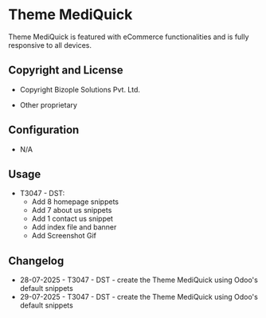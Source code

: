 Theme MediQuick
===============
Theme MediQuick is featured with eCommerce functionalities and is fully responsive to all devices.

Copyright and License
---------------------
* Copyright Bizople Solutions Pvt. Ltd.

* Other proprietary

Configuration
-------------
* N/A

Usage
-----
* T3047 - DST:
    - Add 8 homepage snippets
    - Add 7 about us snippets
    - Add 1 contact us snippet
    - Add index file and banner
    - Add Screenshot Gif

Changelog
---------
* 28-07-2025 - T3047 - DST - create the Theme MediQuick using Odoo's default snippets
* 29-07-2025 - T3047 - DST - create the Theme MediQuick using Odoo's default snippets